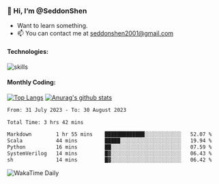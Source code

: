 ### 👋 Hi, I’m @SeddonShen
- Want to learn something.
- 📫 You can contact me at seddonshen2001@gmail.com

#### Technologies:

![skills](https://skillicons.dev/icons?i=scala,js,html,css,bootstrap,jquery,c,cpp,cloudflare,django,docker,flask,git,github,githubactions,linux,latex,mysql,nodejs,ps,php,pr,py,raspberrypi,redis,unreal,v,vscode,vue,bash)

#### Monthly Coding:
[![Top Langs](https://github-readme-stats.vercel.app/api/top-langs?username=seddonshen&show_icons=true&locale=en&layout=compact&hide=html&langs_count=8)](https://github.com/SeddonShen/)
[![Anurag's github stats](https://github-readme-stats.vercel.app/api?username=SeddonShen&count_private=true&show_icons=true)](https://github.com/anuraghazra/github-readme-stats)
<!--START_SECTION:waka-->

```txt
From: 31 July 2023 - To: 30 August 2023

Total Time: 3 hrs 42 mins

Markdown        1 hr 55 mins    █████████████░░░░░░░░░░░░   52.07 %
Scala           44 mins         █████░░░░░░░░░░░░░░░░░░░░   19.94 %
Python          16 mins         ██░░░░░░░░░░░░░░░░░░░░░░░   07.59 %
SystemVerilog   14 mins         █▓░░░░░░░░░░░░░░░░░░░░░░░   06.43 %
sh              14 mins         █▓░░░░░░░░░░░░░░░░░░░░░░░   06.42 %
```

<!--END_SECTION:waka-->

![WakaTime Daily](https://wakatime.com/share/@seddon2001/61a7e342-5f12-4fea-bf92-1fac161e97d6.svg)
<!---
SeddonShen/SeddonShen is a ✨ special ✨ repository because its `README.md` (this file) appears on your GitHub profile.
You can click the Preview link to take a look at your changes.
--->
